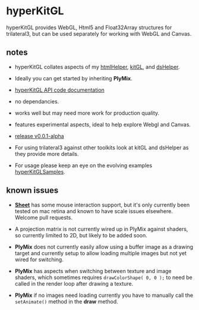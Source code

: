 # hyperKitGL

hyperKitGL provides WebGL, Html5 and Float32Array structures for trilateral3, but can be used separately for working with WebGL and Canvas.

## notes

- hyperKitGL collates aspects of my [htmlHelper](https://github.com/nanjizal/htmlHelper), [kitGL](https://github.com/nanjizal/kitGL), and [dsHelper](https://github.com/nanjizal/dsHelper).

- Ideally you can get started by inheriting **PlyMix**.

- [hyperKitGL API code documentation](https://nanjizal.github.io/hyperKitGL/pages/)

- no dependancies.

- works well but may need more work for production quality.

- features experimental aspects, ideal to help explore Webgl and Canvas.

- [release v0.0.1-alpha](https://github.com/nanjizal/hyperKitGL/releases)

- For using trilateral3 against other toolkits look at kitGL and dsHelper as they provide more details.

- For usage please keep an eye on the evolving examples [hyperKitGLSamples](https://github.com/TrilateralX/HyperKitGLsamples).

## known issues

- [**Sheet**](https://github.com/nanjizal/hyperKitGL/blob/main/src/hyperKitGL/Sheet.js.hx#L67) has some mouse interaction support, but it's only currently been tested on mac retina and known to have scale issues elsewhere. Welcome pull requests.

- A projection matrix is not currently wired up in PlyMix against shaders, so currently limited to 2D, but likely to be added soon.

- **PlyMix** does not currently easily allow using a buffer image as a drawing target and currently setup to allow loading multiple images but not yet wired for switching.

- **PlyMix** has aspects when switching between texture and image shaders, which sometimes requires ```drawColorShape( 0, 0 );``` to need be called in the render loop after drawing a texture.

- **PlyMix** if no images need loading currently you have to manually call the ```setAnimate()``` method in the **draw** method.